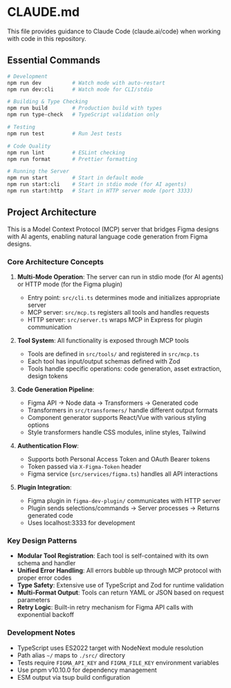 # CLAUDE.md

This file provides guidance to Claude Code (claude.ai/code) when working with code in this repository.

## Essential Commands

```bash
# Development
npm run dev          # Watch mode with auto-restart
npm run dev:cli      # Watch mode for CLI/stdio

# Building & Type Checking
npm run build        # Production build with types
npm run type-check   # TypeScript validation only

# Testing
npm run test         # Run Jest tests

# Code Quality
npm run lint         # ESLint checking
npm run format       # Prettier formatting

# Running the Server
npm run start        # Start in default mode
npm run start:cli    # Start in stdio mode (for AI agents)
npm run start:http   # Start in HTTP server mode (port 3333)
```

## Project Architecture

This is a Model Context Protocol (MCP) server that bridges Figma designs with AI agents, enabling natural language code generation from Figma designs.

### Core Architecture Concepts

1. **Multi-Mode Operation**: The server can run in stdio mode (for AI agents) or HTTP mode (for the Figma plugin)
   - Entry point: `src/cli.ts` determines mode and initializes appropriate server
   - MCP server: `src/mcp.ts` registers all tools and handles requests
   - HTTP server: `src/server.ts` wraps MCP in Express for plugin communication

2. **Tool System**: All functionality is exposed through MCP tools
   - Tools are defined in `src/tools/` and registered in `src/mcp.ts`
   - Each tool has input/output schemas defined with Zod
   - Tools handle specific operations: code generation, asset extraction, design tokens

3. **Code Generation Pipeline**:
   - Figma API → Node data → Transformers → Generated code
   - Transformers in `src/transformers/` handle different output formats
   - Component generator supports React/Vue with various styling options
   - Style transformers handle CSS modules, inline styles, Tailwind

4. **Authentication Flow**:
   - Supports both Personal Access Token and OAuth Bearer tokens
   - Token passed via `X-Figma-Token` header
   - Figma service (`src/services/figma.ts`) handles all API interactions

5. **Plugin Integration**:
   - Figma plugin in `figma-dev-plugin/` communicates with HTTP server
   - Plugin sends selections/commands → Server processes → Returns generated code
   - Uses localhost:3333 for development

### Key Design Patterns

- **Modular Tool Registration**: Each tool is self-contained with its own schema and handler
- **Unified Error Handling**: All errors bubble up through MCP protocol with proper error codes
- **Type Safety**: Extensive use of TypeScript and Zod for runtime validation
- **Multi-Format Output**: Tools can return YAML or JSON based on request parameters
- **Retry Logic**: Built-in retry mechanism for Figma API calls with exponential backoff

### Development Notes

- TypeScript uses ES2022 target with NodeNext module resolution
- Path alias `~/` maps to `./src/` directory
- Tests require `FIGMA_API_KEY` and `FIGMA_FILE_KEY` environment variables
- Use pnpm v10.10.0 for dependency management
- ESM output via tsup build configuration